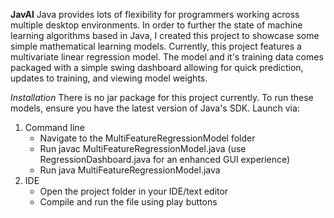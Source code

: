 **JavAI**
Java provides lots of flexibility for programmers working across multiple desktop environments. In order to further the state of machine learning algorithms based in Java, I created this project to showcase some simple mathematical learning models.
Currently, this project features a multivariate linear regression model. The model and it's training data comes packaged with a simple swing dashboard allowing for quick prediction, updates to training, and viewing model weights.

*Installation*
There is no jar package for this project currently. To run these models, ensure you have the latest version of Java's SDK. Launch via:
1. Command line
    - Navigate to the MultiFeatureRegressionModel folder
    - Run javac MultiFeatureRegressionModel.java  (use RegressionDashboard.java for an enhanced GUI experience)
    - Run java MultiFeatureRegressionModel.java
2. IDE
    - Open the project folder in your IDE/text editor
    - Compile and run the file using play buttons
